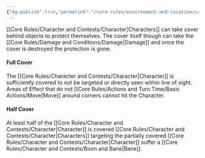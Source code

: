```yaml
---
{"dg-publish":true,"permalink":"/core-rules/environment-and-location/cover/"}
---
```


[[Core Rules/Character and Contests/Character\|Characters]] can take cover behind objects to protect themselves. The cover itself though can take the [[Core Rules/Damage and Conditions/Damage\|Damage]] and once the cover is destroyed the protection is gone.

#### Full Cover
The [[Core Rules/Character and Contests/Character\|Character]] is sufficiently covered to not be targeted or directly seen within line of sight.
Areas of Effect that do not [[Core Rules/Actions and Turn Time/Basic Actions/Move\|Move]] around corners cannot hit the Character.

#### Half Cover
At least half of the [[Core Rules/Character and Contests/Character\|Character]] is covered
[[Core Rules/Character and Contests/Character\|Characters]] targeting the partially covered [[Core Rules/Character and Contests/Character\|Character]] suffer a [[Core Rules/Character and Contests/Boon and Bane\|Bane]].
